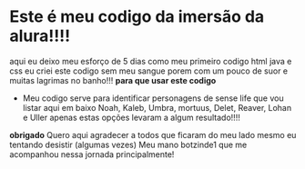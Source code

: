 # Este é meu codigo da imersão da alura!!!!
aqui eu deixo meu esforço de 5 dias como meu primeiro codigo html java e css
eu criei este codigo sem meu sangue porem com um pouco de suor e muitas lagrimas no banho!!!
**para que usar este codigo**
- Meu codigo serve para identificar personagens de sense life que vou listar aqui em baixo
Noah, Kaleb, Umbra, mortuus, Delet, Reaver, Lohan e Uller 
apenas estas opções levaram a algum resultado!!!!

**obrigado**
Quero aqui agradecer a todos que ficaram do meu lado mesmo eu tentando desistir (algumas vezes)
Meu mano botzinde1 que me acompanhou nessa jornada principalmente!
